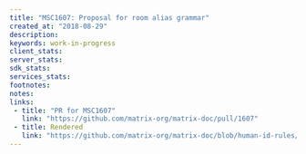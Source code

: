 ```yaml
---
title: "MSC1607: Proposal for room alias grammar"
created_at: "2018-08-29"
description:
keywords: work-in-progress
client_stats:
server_stats:
sdk_stats:
services_stats:
footnotes:
notes:
links:
 - title: "PR for MSC1607"
   link: "https://github.com/matrix-org/matrix-doc/pull/1607"
 - title: Rendered
   link: "https://github.com/matrix-org/matrix-doc/blob/human-id-rules/drafts/human-id-rules.rst"
---
```

